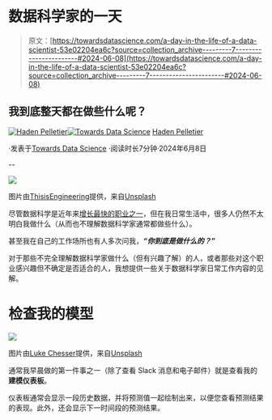 # 数据科学家的一天

> 原文：[https://towardsdatascience.com/a-day-in-the-life-of-a-data-scientist-53e02204ea6c?source=collection_archive---------7-----------------------#2024-06-08](https://towardsdatascience.com/a-day-in-the-life-of-a-data-scientist-53e02204ea6c?source=collection_archive---------7-----------------------#2024-06-08)

## 我到底整天都在做些什么呢？

[](https://medium.com/@pelletierhaden?source=post_page---byline--53e02204ea6c--------------------------------)[![Haden Pelletier](../Images/8f73fc8222e783883c4ebcaee14513e0.png)](https://medium.com/@pelletierhaden?source=post_page---byline--53e02204ea6c--------------------------------)[](https://towardsdatascience.com/?source=post_page---byline--53e02204ea6c--------------------------------)[![Towards Data Science](../Images/a6ff2676ffcc0c7aad8aaf1d79379785.png)](https://towardsdatascience.com/?source=post_page---byline--53e02204ea6c--------------------------------) [Haden Pelletier](https://medium.com/@pelletierhaden?source=post_page---byline--53e02204ea6c--------------------------------)

·发表于[Towards Data Science](https://towardsdatascience.com/?source=post_page---byline--53e02204ea6c--------------------------------) ·阅读时长7分钟·2024年6月8日

--

![](../Images/02e85cc58c660407c20b093a20f6c42f.png)

图片由[ThisisEngineering](https://unsplash.com/@thisisengineering?utm_source=medium&utm_medium=referral)提供，来自[Unsplash](https://unsplash.com/?utm_source=medium&utm_medium=referral)

尽管数据科学是近年来[增长最快的职业之一](https://www.bls.gov/ooh/fastest-growing.htm)，但在我日常生活中，很多人仍然不太明白我做什么（从而也不理解数据科学家通常都做些什么）。

甚至我在自己的工作场所也有人多次问我，***“你到底是做什么的？”***

对于那些不完全理解数据科学家做什么（但有兴趣了解）的人，或者那些对这个职业感兴趣但不确定是否适合的人，我想提供一些关于数据科学家日常工作内容的见解。

# 检查我的模型

![](../Images/bf141c6a0ffd08b861f2ab2bcd28d2a0.png)

图片由[Luke Chesser](https://unsplash.com/@lukechesser?utm_source=medium&utm_medium=referral)提供，来自[Unsplash](https://unsplash.com/?utm_source=medium&utm_medium=referral)

通常我早晨做的第一件事之一（除了查看 Slack 消息和电子邮件）就是查看我的**建模仪表板**。

仪表板通常会显示一段历史数据，并将预测值一起绘制出来，以便您查看预测结果的表现。此外，还会显示下一时间段的预测结果。
